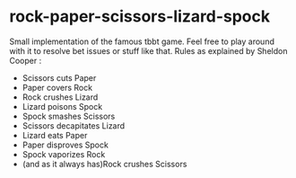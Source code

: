 # rock-paper-scissors-lizard-spock
Small implementation of the famous tbbt game. Feel free to play around with it to resolve bet issues or stuff like that.
Rules as explained by Sheldon Cooper :
- Scissors cuts Paper
- Paper covers Rock
- Rock crushes Lizard
- Lizard poisons Spock
- Spock smashes Scissors
- Scissors decapitates Lizard
- Lizard eats Paper
- Paper disproves Spock
- Spock vaporizes Rock
- (and as it always has)Rock crushes Scissors
